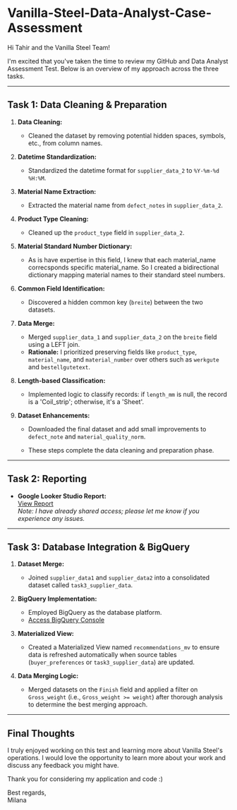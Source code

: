 # Vanilla-Steel-Data-Analyst-Case-Assessment

Hi Tahir and the Vanilla Steel Team!

I'm excited that you've taken the time to review my GitHub and Data Analyst Assessment Test. Below is an overview of my approach across the three tasks.

---

## Task 1: Data Cleaning & Preparation

1. **Data Cleaning:**  
   - Cleaned the dataset by removing potential hidden spaces, symbols, etc., from column names.

2. **Datetime Standardization:**  
   - Standardized the datetime format for `supplier_data_2` to `%Y-%m-%d %H:%M`.

3. **Material Name Extraction:**  
   - Extracted the material name from `defect_notes` in `supplier_data_2`.

4. **Product Type Cleaning:**  
   - Cleaned up the `product_type` field in `supplier_data_2`.

5. **Material Standard Number Dictionary:**  
   - As is have expertise in this field, I knew that each material_name correcsponds specific material_name. So I created a bidirectional dictionary mapping material names to their standard steel numbers.

6. **Common Field Identification:**  
   - Discovered a hidden common key (`breite`) between the two datasets.

7. **Data Merge:**  
   - Merged `supplier_data_1` and `supplier_data_2` on the `breite` field using a LEFT join.  
   - **Rationale:** I prioritized preserving fields like `product_type`, `material_name`, and `material_number` over others such as `werkgute` and `bestellgutetext`.

8. **Length-based Classification:**  
   - Implemented logic to classify records: if `length_mm` is null, the record is a 'Coil_strip'; otherwise, it's a 'Sheet'.

9. **Dataset Enhancements:**  
   - Downloaded the final dataset and add small improvements to `defect_note` and `material_quality_norm`.

    - These steps complete the data cleaning and preparation phase.

---

## Task 2: Reporting

- **Google Looker Studio Report:**  
  [View Report](https://lookerstudio.google.com/u/0/reporting/53a5e9e4-2db6-4a56-a3bb-85e8b1d2ace7/page/p_i86gwnb9pd)  
  *Note: I have already shared access; please let me know if you experience any issues.*

---

## Task 3: Database Integration & BigQuery

1. **Dataset Merge:**  
   - Joined `supplier_data1` and `supplier_data2` into a consolidated dataset called `task3_supplier_data`.

2. **BigQuery Implementation:**  
   - Employed BigQuery as the database platform.  
   - [Access BigQuery Console](https://console.cloud.google.com/bigquery?hl=ru&inv=1&invt=AbrAnw&organizationId=0&project=zeta-tracer-452317-u6&ws=!1m19!1m4!16m3!1m1!1szeta-tracer-452317-u6!3e12!1m6!12m5!1m3!1szeta-tracer-452317-u6!2seurope-west3!3s0aa90d6f-8f30-4911-aad8-6d343a7c32dd!2e1m6!12m5!1m3!1szeta-tracer-452317-u6!2seurope-west3!3s2df8c92f-5de4-4255-a348-e8986eb4ccdf!2e1)

3. **Materialized View:**  
   - Created a Materialized View named `recommendations_mv` to ensure data is refreshed automatically when source tables (`buyer_preferences` or `task3_supplier_data`) are updated.

4. **Data Merging Logic:**  
   - Merged datasets on the `Finish` field and applied a filter on `Gross_weight` (i.e., `Gross_weight >= weight`) after thorough analysis to determine the best merging approach.

---

## Final Thoughts

I truly enjoyed working on this test and learning more about Vanilla Steel's operations. I would love the opportunity to learn more about your work and discuss any feedback you might have.

Thank you for considering my application and code :)

Best regards,  
Milana
